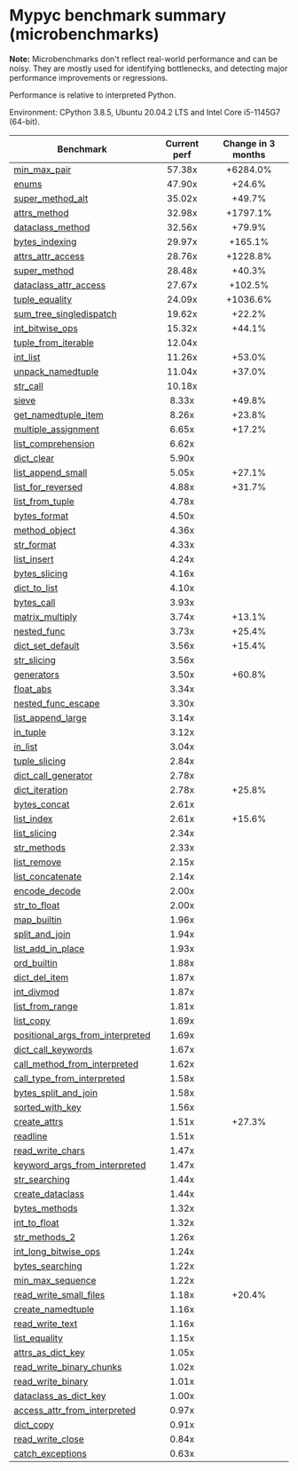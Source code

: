 # Mypyc benchmark summary (microbenchmarks)

**Note:** Microbenchmarks don't reflect real-world performance and can be noisy.
           They are mostly used for identifying bottlenecks, and detecting major performance
           improvements or regressions.

Performance is relative to interpreted Python.

Environment: CPython 3.8.5, Ubuntu 20.04.2 LTS and Intel Core i5-1145G7 (64-bit).

| Benchmark | Current perf | Change in 3 months |
| --- | :---: | :---: |
| [min_max_pair](benchmarks/min_max_pair.md) | 57.38x | +6284.0% |
| [enums](benchmarks/enums.md) | 47.90x | +24.6% |
| [super_method_alt](benchmarks/super_method_alt.md) | 35.02x | +49.7% |
| [attrs_method](benchmarks/attrs_method.md) | 32.98x | +1797.1% |
| [dataclass_method](benchmarks/dataclass_method.md) | 32.56x | +79.9% |
| [bytes_indexing](benchmarks/bytes_indexing.md) | 29.97x | +165.1% |
| [attrs_attr_access](benchmarks/attrs_attr_access.md) | 28.76x | +1228.8% |
| [super_method](benchmarks/super_method.md) | 28.48x | +40.3% |
| [dataclass_attr_access](benchmarks/dataclass_attr_access.md) | 27.67x | +102.5% |
| [tuple_equality](benchmarks/tuple_equality.md) | 24.09x | +1036.6% |
| [sum_tree_singledispatch](benchmarks/sum_tree_singledispatch.md) | 19.62x | +22.2% |
| [int_bitwise_ops](benchmarks/int_bitwise_ops.md) | 15.32x | +44.1% |
| [tuple_from_iterable](benchmarks/tuple_from_iterable.md) | 12.04x |  |
| [int_list](benchmarks/int_list.md) | 11.26x | +53.0% |
| [unpack_namedtuple](benchmarks/unpack_namedtuple.md) | 11.04x | +37.0% |
| [str_call](benchmarks/str_call.md) | 10.18x |  |
| [sieve](benchmarks/sieve.md) | 8.33x | +49.8% |
| [get_namedtuple_item](benchmarks/get_namedtuple_item.md) | 8.26x | +23.8% |
| [multiple_assignment](benchmarks/multiple_assignment.md) | 6.65x | +17.2% |
| [list_comprehension](benchmarks/list_comprehension.md) | 6.62x |  |
| [dict_clear](benchmarks/dict_clear.md) | 5.90x |  |
| [list_append_small](benchmarks/list_append_small.md) | 5.05x | +27.1% |
| [list_for_reversed](benchmarks/list_for_reversed.md) | 4.88x | +31.7% |
| [list_from_tuple](benchmarks/list_from_tuple.md) | 4.78x |  |
| [bytes_format](benchmarks/bytes_format.md) | 4.50x |  |
| [method_object](benchmarks/method_object.md) | 4.36x |  |
| [str_format](benchmarks/str_format.md) | 4.33x |  |
| [list_insert](benchmarks/list_insert.md) | 4.24x |  |
| [bytes_slicing](benchmarks/bytes_slicing.md) | 4.16x |  |
| [dict_to_list](benchmarks/dict_to_list.md) | 4.10x |  |
| [bytes_call](benchmarks/bytes_call.md) | 3.93x |  |
| [matrix_multiply](benchmarks/matrix_multiply.md) | 3.74x | +13.1% |
| [nested_func](benchmarks/nested_func.md) | 3.73x | +25.4% |
| [dict_set_default](benchmarks/dict_set_default.md) | 3.56x | +15.4% |
| [str_slicing](benchmarks/str_slicing.md) | 3.56x |  |
| [generators](benchmarks/generators.md) | 3.50x | +60.8% |
| [float_abs](benchmarks/float_abs.md) | 3.34x |  |
| [nested_func_escape](benchmarks/nested_func_escape.md) | 3.30x |  |
| [list_append_large](benchmarks/list_append_large.md) | 3.14x |  |
| [in_tuple](benchmarks/in_tuple.md) | 3.12x |  |
| [in_list](benchmarks/in_list.md) | 3.04x |  |
| [tuple_slicing](benchmarks/tuple_slicing.md) | 2.84x |  |
| [dict_call_generator](benchmarks/dict_call_generator.md) | 2.78x |  |
| [dict_iteration](benchmarks/dict_iteration.md) | 2.78x | +25.8% |
| [bytes_concat](benchmarks/bytes_concat.md) | 2.61x |  |
| [list_index](benchmarks/list_index.md) | 2.61x | +15.6% |
| [list_slicing](benchmarks/list_slicing.md) | 2.34x |  |
| [str_methods](benchmarks/str_methods.md) | 2.33x |  |
| [list_remove](benchmarks/list_remove.md) | 2.15x |  |
| [list_concatenate](benchmarks/list_concatenate.md) | 2.14x |  |
| [encode_decode](benchmarks/encode_decode.md) | 2.00x |  |
| [str_to_float](benchmarks/str_to_float.md) | 2.00x |  |
| [map_builtin](benchmarks/map_builtin.md) | 1.96x |  |
| [split_and_join](benchmarks/split_and_join.md) | 1.94x |  |
| [list_add_in_place](benchmarks/list_add_in_place.md) | 1.93x |  |
| [ord_builtin](benchmarks/ord_builtin.md) | 1.88x |  |
| [dict_del_item](benchmarks/dict_del_item.md) | 1.87x |  |
| [int_divmod](benchmarks/int_divmod.md) | 1.87x |  |
| [list_from_range](benchmarks/list_from_range.md) | 1.81x |  |
| [list_copy](benchmarks/list_copy.md) | 1.69x |  |
| [positional_args_from_interpreted](benchmarks/positional_args_from_interpreted.md) | 1.69x |  |
| [dict_call_keywords](benchmarks/dict_call_keywords.md) | 1.67x |  |
| [call_method_from_interpreted](benchmarks/call_method_from_interpreted.md) | 1.62x |  |
| [call_type_from_interpreted](benchmarks/call_type_from_interpreted.md) | 1.58x |  |
| [bytes_split_and_join](benchmarks/bytes_split_and_join.md) | 1.58x |  |
| [sorted_with_key](benchmarks/sorted_with_key.md) | 1.56x |  |
| [create_attrs](benchmarks/create_attrs.md) | 1.51x | +27.3% |
| [readline](benchmarks/readline.md) | 1.51x |  |
| [read_write_chars](benchmarks/read_write_chars.md) | 1.47x |  |
| [keyword_args_from_interpreted](benchmarks/keyword_args_from_interpreted.md) | 1.47x |  |
| [str_searching](benchmarks/str_searching.md) | 1.44x |  |
| [create_dataclass](benchmarks/create_dataclass.md) | 1.44x |  |
| [bytes_methods](benchmarks/bytes_methods.md) | 1.32x |  |
| [int_to_float](benchmarks/int_to_float.md) | 1.32x |  |
| [str_methods_2](benchmarks/str_methods_2.md) | 1.26x |  |
| [int_long_bitwise_ops](benchmarks/int_long_bitwise_ops.md) | 1.24x |  |
| [bytes_searching](benchmarks/bytes_searching.md) | 1.22x |  |
| [min_max_sequence](benchmarks/min_max_sequence.md) | 1.22x |  |
| [read_write_small_files](benchmarks/read_write_small_files.md) | 1.18x | +20.4% |
| [create_namedtuple](benchmarks/create_namedtuple.md) | 1.16x |  |
| [read_write_text](benchmarks/read_write_text.md) | 1.16x |  |
| [list_equality](benchmarks/list_equality.md) | 1.15x |  |
| [attrs_as_dict_key](benchmarks/attrs_as_dict_key.md) | 1.05x |  |
| [read_write_binary_chunks](benchmarks/read_write_binary_chunks.md) | 1.02x |  |
| [read_write_binary](benchmarks/read_write_binary.md) | 1.01x |  |
| [dataclass_as_dict_key](benchmarks/dataclass_as_dict_key.md) | 1.00x |  |
| [access_attr_from_interpreted](benchmarks/access_attr_from_interpreted.md) | 0.97x |  |
| [dict_copy](benchmarks/dict_copy.md) | 0.91x |  |
| [read_write_close](benchmarks/read_write_close.md) | 0.84x |  |
| [catch_exceptions](benchmarks/catch_exceptions.md) | 0.63x |  |
